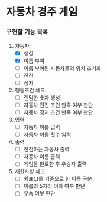 # 자동차 경주 게임

### 구현할 기능 목록

1. 자동차
    - [x] 생성
    - [x] 이름 부여
    - [ ] 이름 부여된 자동차들의 위치 초기화
    - [ ] 전진
    - [ ] 정지

2. 행동조건 체크
    - [ ] 랜덤한 숫자 생성
    - [ ] 자동차 전진 조건 만족 여부 판단
    - [ ] 자동차 정지 조건 만족 여부 판단
    
3. 입력
    - [ ] 자동차 이름 입력
    - [ ] 자동차 이동 횟수 입력

4. 출력
    - [ ] 전진하는 자동차 출력
    - [ ] 자동차 이름 출력
    - [ ] 게임을 완료한 후 우승자 출력

5. 제한사항 체크
    - [ ] 쉼표(,)를 기준으로 한 이름 구분
    - [ ] 이름의 5자리 이하 여부 판단
    - [ ] 우승 여부 판단
